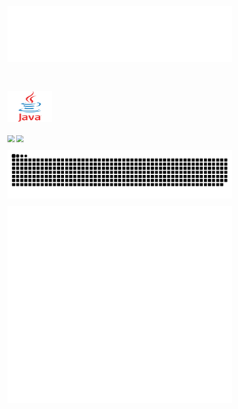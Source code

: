 <p align="top">
<img src="header.svg" />
</p>

&nbsp;

<div style="display: inline_block"><br>
  <img align="center" alt="J" height="70" width="100" src="https://raw.githubusercontent.com/devicons/devicon/master/icons/java/java-original-wordmark.svg">
 

  
  
</div>
  
  ##
 
<div> 
 
 <a href="" target="_blank"><img src="https://img.shields.io/badge/Discord-7289DA?style=for-the-badge&logo=discord&logoColor=white" target="_blank"></a> 
  <a href = "mailto:mc.grsm2@gmail.com"><img src="https://img.shields.io/badge/-Gmail-%23333?style=for-the-badge&logo=gmail&logoColor=white" target="_blank"></a>
  
  ![Snake animation](https://github.com/hackerxxx1/hackerxxx1/blob/output/github-contribution-grid-snake.svg)
 
</div>

<p align="top">
<img src="footer.svg" />
</p>
